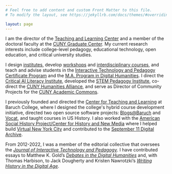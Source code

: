 ```yaml
---
# Feel free to add content and custom Front Matter to this file.
# To modify the layout, see https://jekyllrb.com/docs/themes/#overriding-theme-defaults

layout: page
---
```


I am the director of the [Teaching and Learning Center](https://cuny.is/teaching) and a member of the doctoral faculty at the [CUNY Graduate Center](https://www.gc.cuny.edu/). My current research interests include college-level pedagogy, educational technology, open education, and critical university studies.

I design [institutes](https://tlc.commons.gc.cuny.edu/tlc-institutes/), develop [workshops](https://tlcworkshoparchive.commons.gc.cuny.edu/) and [interdisciplinary courses](https://critedtechsp23.commons.gc.cuny.edu/), and teach and advise students in the [Interactive Technology and Pedagogy Certificate Program](https://www.gc.cuny.edu/interactive-technology-and-pedagogy) and the [M.A. Program in Digital Humanities](https://www.gc.cuny.edu/digital-humanities). I direct the [Critical AI Literacy Institute](http://cuny.is/criticalai), developed the [STEM Pedagogy Institute](http://cuny.is/spi), co-direct the [CUNY Humanities Alliance](https://cunyhumanitiesalliance.org/), and serve as Director of Community Projects for the [CUNY Academic Commons](http://cuny.is).  

I previously founded and directed the [Center for Teaching and Learning](https://blogs.baruch.cuny.edu/ctl/) at Baruch College, where I designed the college's hybrid course development initiative, directed two open source software projects: [Blogs@Baruch](https://blogs.baruch.cuny.edu/) and [Vocat](https://vocat.io/), and taught courses in US History. I also worked with the [American Social History Project/Center for History and New Media](https://ashp.cuny.edu/) where I helped build [Virtual New York City](https://virtualny.ashp.cuny.edu/) and contributed to the [September 11 Digital Archive](https://911digitalarchive.org/).

From 2012-2022, I was a member of the editorial collective that oversees the [*Journal of Interactive Technology and Pedagogy*](https://cuny.manifoldapp.org/journals/jitp). I have contributed essays to Matthew K. Gold’s [*Debates in the Digital Humanities*](https://dhdebates.gc.cuny.edu/read/untitled-88c11800-9446-469b-a3be-3fdb36bfbd1e/section/683df398-b766-41e0-9825-2247fc124f64#ch19) and, with Thomas Harbison, to Jack Dougherty and Kristen Nawrotzki’s [*Writing History in the Digital Age*](https://www.fulcrum.org/epubs/xw42n885n?locale=en#/6/38[chp07]!/4/2/4[p97]/1:0).
